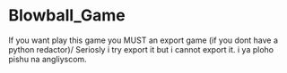 # Blowball_Game
If you want play this game you MUST an export game (if you dont have a python redactor)/ Seriosly i try export it but i cannot export it. i ya ploho pishu na angliyscom.
